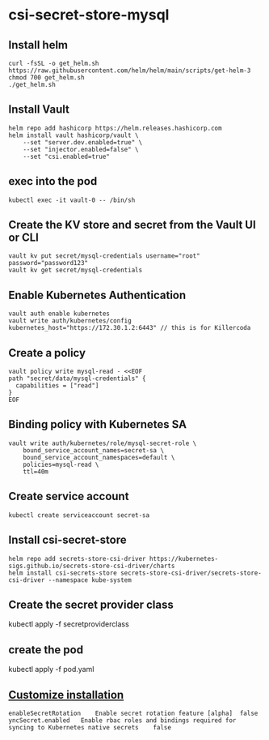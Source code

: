 # csi-secret-store-mysql

## Install helm

```
curl -fsSL -o get_helm.sh https://raw.githubusercontent.com/helm/helm/main/scripts/get-helm-3
chmod 700 get_helm.sh
./get_helm.sh
```

## Install Vault 
```
helm repo add hashicorp https://helm.releases.hashicorp.com
helm install vault hashicorp/vault \
    --set "server.dev.enabled=true" \
    --set "injector.enabled=false" \
    --set "csi.enabled=true"
```
## exec into the pod
```
kubectl exec -it vault-0 -- /bin/sh
```

## Create the KV store and secret from the Vault UI or CLI 
```
vault kv put secret/mysql-credentials username="root" password="password123"
vault kv get secret/mysql-credentials
```

## Enable Kubernetes Authentication
```
vault auth enable kubernetes
vault write auth/kubernetes/config kubernetes_host="https://172.30.1.2:6443" // this is for Killercoda

```
## Create a policy
```
vault policy write mysql-read - <<EOF
path "secret/data/mysql-credentials" {
  capabilities = ["read"]
}
EOF
```

## Binding policy with Kubernetes SA
```
vault write auth/kubernetes/role/mysql-secret-role \
    bound_service_account_names=secret-sa \
    bound_service_account_namespaces=default \
    policies=mysql-read \
    ttl=40m
```

## Create service account 
```
kubectl create serviceaccount secret-sa

```

## Install csi-secret-store
```
helm repo add secrets-store-csi-driver https://kubernetes-sigs.github.io/secrets-store-csi-driver/charts
helm install csi-secrets-store secrets-store-csi-driver/secrets-store-csi-driver --namespace kube-system
```

## Create the secret provider class
kubectl apply -f secretproviderclass

## create the pod 
kubectl apply -f pod.yaml


## [Customize installation](https://github.com/kubernetes-sigs/secrets-store-csi-driver/tree/main/charts/secrets-store-csi-driver#configuration)
```
enableSecretRotation	Enable secret rotation feature [alpha]	false
yncSecret.enabled	Enable rbac roles and bindings required for syncing to Kubernetes native secrets	false
```

